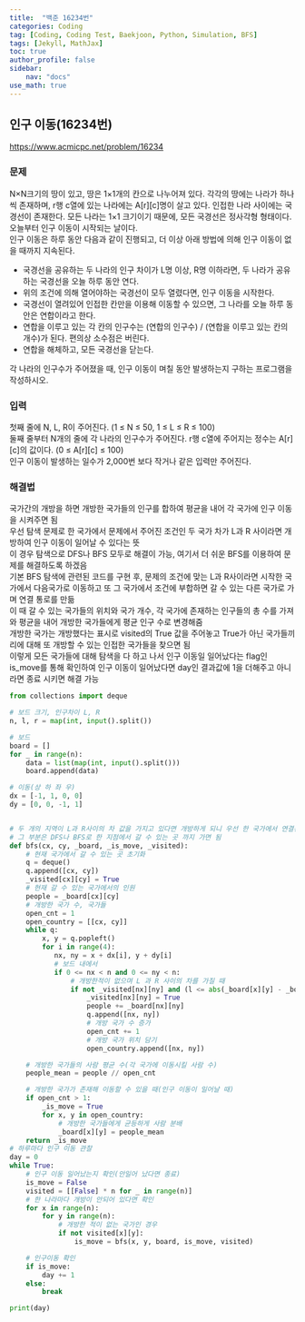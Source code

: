 ```yaml
---
title:  "백준 16234번"
categories: Coding
tag: [Coding, Coding Test, Baekjoon, Python, Simulation, BFS]
tags: [Jekyll, MathJax]
toc: true
author_profile: false
sidebar:
    nav: "docs"
use_math: true
---
```


## 인구 이동(16234번)

<https://www.acmicpc.net/problem/16234>

### 문제

N×N크기의 땅이 있고, 땅은 1×1개의 칸으로 나누어져 있다. 각각의 땅에는 나라가 하나씩 존재하며, r행 c열에 있는 나라에는 A[r][c]명이 살고 있다. 인접한 나라 사이에는 국경선이 존재한다. 모든 나라는 1×1 크기이기 때문에, 모든 국경선은 정사각형 형태이다.   
오늘부터 인구 이동이 시작되는 날이다.   
인구 이동은 하루 동안 다음과 같이 진행되고, 더 이상 아래 방법에 의해 인구 이동이 없을 때까지 지속된다.

- 국경선을 공유하는 두 나라의 인구 차이가 L명 이상, R명 이하라면, 두 나라가 공유하는 국경선을 오늘 하루 동안 연다.
- 위의 조건에 의해 열어야하는 국경선이 모두 열렸다면, 인구 이동을 시작한다.
- 국경선이 열려있어 인접한 칸만을 이용해 이동할 수 있으면, 그 나라를 오늘 하루 동안은 연합이라고 한다.
- 연합을 이루고 있는 각 칸의 인구수는 (연합의 인구수) / (연합을 이루고 있는 칸의 개수)가 된다. 편의상 소수점은 버린다.
- 연합을 해체하고, 모든 국경선을 닫는다.

각 나라의 인구수가 주어졌을 때, 인구 이동이 며칠 동안 발생하는지 구하는 프로그램을 작성하시오.

### 입력

첫째 줄에 N, L, R이 주어진다. (1 ≤ N ≤ 50, 1 ≤ L ≤ R ≤ 100)   
둘째 줄부터 N개의 줄에 각 나라의 인구수가 주어진다. r행 c열에 주어지는 정수는 A[r][c]의 값이다. (0 ≤ A[r][c] ≤ 100)   
인구 이동이 발생하는 일수가 2,000번 보다 작거나 같은 입력만 주어진다.


### 해결법

국가간의 개방을 하면 개방한 국가들의 인구를 합하여 평균을 내어 각 국가에 인구 이동을 시켜주면 됨   
우선 탐색 문제로 한 국가에서 문제에서 주어진 조건인 두 국가 차가 L과 R 사이라면 개방하여 인구 이동이 일어날 수 있다는 뜻    
이 경우 탐색으로 DFS나 BFS 모두로 해결이 가능, 여기서 더 쉬운 BFS를 이용하여 문제를 해결하도록 하겠음   
기본 BFS 탐색에 관련된 코드를 구현 후, 문제의 조건에 맞는 L과 R사이라면 시작한 국가에서 다음국가로 이동하고 또 그 국가에서 조건에 부합하면 갈 수 있는 다른 국가로 가며 연결 통로를 만듦   
이 때 갈 수 있는 국가들의 위치와 국가 개수, 각 국가에 존재하는 인구들의 총 수를 가져와 평균을 내어 개방한 국가들에게 평균 인구 수로 변경해줌   
개방한 국가는 개방했다는 표시로 visited의 True 값을 주어놓고 True가 아닌 국가들끼리에 대해 또 개방할 수 있는 인접한 국가들을 찾으면 됨   
이렇게 모든 국가들에 대해 탐색을 다 하고 나서 인구 이동일 일어났다는 flag인 is_move를 통해 확인하여 인구 이동이 일어났다면 day인 결과값에 1을 더해주고 아니라면 종료 시키면 해결 가능


```python
from collections import deque

# 보드 크기, 인구차이 L, R
n, l, r = map(int, input().split())

# 보드
board = []
for _ in range(n):
    data = list(map(int, input().split()))
    board.append(data)

# 이동(상 하 좌 우)
dx = [-1, 1, 0, 0]
dy = [0, 0, -1, 1]


# 두 개의 지역이 L과 R사이의 차 값을 가지고 있다면 개방하게 되니 우선 한 국가에서 연결된 개방 국가들을 찾으면 됨
# 그 부분은 DFS나 BFS로 한 지점에서 갈 수 있는 곳 까지 가면 됨
def bfs(cx, cy, _board, _is_move, _visited):
    # 현재 국가에서 갈 수 있는 곳 초기화
    q = deque()
    q.append([cx, cy])
    _visited[cx][cy] = True
    # 현재 갈 수 있는 국가에서의 인원
    people = _board[cx][cy]
    # 개방한 국가 수, 국가들
    open_cnt = 1
    open_country = [[cx, cy]]
    while q:
        x, y = q.popleft()
        for i in range(4):
           nx, ny = x + dx[i], y + dy[i]
           # 보드 내에서
           if 0 <= nx < n and 0 <= ny < n:
               # 개방한적이 없으며 L 과 R 사이의 차를 가질 때
               if not _visited[nx][ny] and (l <= abs(_board[x][y] - _board[nx][ny]) <= r):
                   _visited[nx][ny] = True
                   people += _board[nx][ny]
                   q.append([nx, ny])
                   # 개방 국가 수 증가
                   open_cnt += 1
                   # 개방 국가 위치 담기
                   open_country.append([nx, ny])

    # 개방한 국가들의 사람 평균 수(각 국가에 이동시킬 사람 수)
    people_mean = people // open_cnt

    # 개방한 국가가 존재해 이동할 수 있을 때(인구 이동이 일어날 때)
    if open_cnt > 1:
        _is_move = True
        for x, y in open_country:
            # 개방한 국가들에게 균등하게 사람 분배
            _board[x][y] = people_mean
    return _is_move
# 하루마다 인구 이동 관찰
day = 0
while True:
    # 인구 이동 일어났는지 확인(안일어 났다면 종료)
    is_move = False
    visited = [[False] * n for _ in range(n)]
    # 한 나라마다 개방이 안되어 있다면 확인
    for x in range(n):
        for y in range(n):
            # 개방한 적이 없는 국가인 경우
            if not visited[x][y]:
                is_move = bfs(x, y, board, is_move, visited)

    # 인구이동 확인
    if is_move:
        day += 1
    else:
        break

print(day)
```

